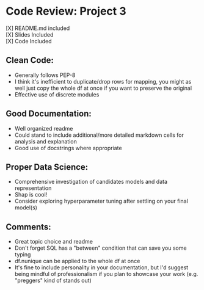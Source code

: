 
# Code Review: Project 3

[X] README.md included <br/>
[X] Slides Included <br/>
[X] Code Included <br/>

## Clean Code:
* Generally follows PEP-8
* I think it's inefficient to duplicate/drop rows for mapping, you might as well just copy the whole df at once if you want to preserve the original
* Effective use of discrete modules 

## Good Documentation:
* Well organized readme
* Could stand to include additional/more detailed markdown cells for analysis and explanation
* Good use of docstrings where appropriate


## Proper Data Science:
* Comprehensive investigation of candidates models and data representation
* Shap is cool!
* Consider exploring hyperparameter tuning after settling on your final model(s)

## Comments:
* Great topic choice and readme 
* Don't forget SQL has a "between" condition that can save you some typing
* df.nunique can be applied to the whole df at once
* It's fine to include personality in your documentation, but I'd suggest being mindful of professionalism if you plan to showcase your work (e.g. "preggers" kind of stands out)
